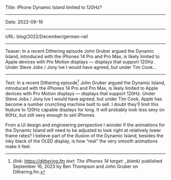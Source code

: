 Title: iPhone Dynamic Island limited to 120Hz?

----

Date: 2022-09-19

----

URL: blog/2022/December/german-rail

----

Teaser:
In a recent Dithering episode John Gruber argued the Dynamic Island, introduced with the iPhones 14 Pro and Pro Max, is likely limited to Apple devices with Pro Motion displays — displays that support 120Hz. Under Steve Jobs / Jony Ive I would have agreed, but under Tim Cook…

----

Text:
In a recent Dithering episode[^dithering] John Gruber argued the Dynamic Island, introduced with the iPhones 14 Pro and Pro Max, is likely limited to Apple devices with Pro Motion displays — displays that support 120Hz. Under Steve Jobs / Jony Ive I would have agreed, but under Tim Cook, Apple has become a number crunching machine built to sell. I doubt they’ll limit this feature to 120Hz capable displays for long. It will probably look less sexy on 60Hz, but still sexy enough to sell iPhones.

From a UI design and engineering perspective I wonder if the animations for the Dynamic Island will need to be adjusted to look right at relatively lower frame rates? I believe part of the illusion of the Dynamic Island, besides the inky black of the OLED display, is how “real” the very smooth animations make it feel.

[^dithering]: <cite>(link: https://dithering.fm text: The iPhones 14 target: _blank)</cite> published September 16, 2023 by Ben Thompson and John Gruber on Dithering.fm.